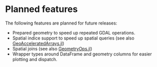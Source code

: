 # Planned features

The following features are planned for future releases:

- Prepared geometry to speed up repeated GDAL operations.
- Spatial indice support to speed up spatial queries (see also [GeoAcceleratedArrays.jl](https://github.com/evetion/GeoAcceleratedArrays.jl))
- Spatial joins (see also [GeometryOps.jl](https://github.com/JuliaGeo/GeometryOps.jl))
- Wrapper types around DataFrame and geometry columns for easier plotting and dispatch.
